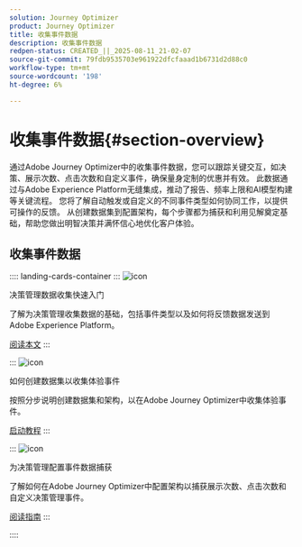 ```yaml
---
solution: Journey Optimizer
product: Journey Optimizer
title: 收集事件数据
description: 收集事件数据
redpen-status: CREATED_||_2025-08-11_21-02-07
source-git-commit: 79fdb9535703e961922dfcfaaad1b6731d2d88c0
workflow-type: tm+mt
source-wordcount: '198'
ht-degree: 6%

---
```



# 收集事件数据{#section-overview}

通过Adobe Journey Optimizer中的收集事件数据，您可以跟踪关键交互，如决策、展示次数、点击次数和自定义事件，确保量身定制的优惠并有效。 此数据通过与Adobe Experience Platform无缝集成，推动了报告、频率上限和AI模型构建等关键流程。 您将了解自动触发或自定义的不同事件类型如何协同工作，以提供可操作的反馈。 从创建数据集到配置架构，每个步骤都为捕获和利用见解奠定基础，帮助您做出明智决策并满怀信心地优化客户体验。

## 收集事件数据

:::: landing-cards-container
:::
![icon](https://cdn.experienceleague.adobe.com/icons/book.svg?lang=zh-Hans)

决策管理数据收集快速入门

了解为决策管理收集数据的基础，包括事件类型以及如何将反馈数据发送到Adobe Experience Platform。

[阅读本文](../using/offers/data-collection/data-collection.md)
:::

:::
![icon](https://cdn.experienceleague.adobe.com/icons/circle-play.svg?lang=zh-Hans)

如何创建数据集以收集体验事件

按照分步说明创建数据集和架构，以在Adobe Journey Optimizer中收集体验事件。

[启动教程](../using/offers/data-collection/create-dataset.md)
:::

:::
![icon](https://cdn.experienceleague.adobe.com/icons/gear.svg?lang=zh-Hans)

为决策管理配置事件数据捕获

了解如何在Adobe Journey Optimizer中配置架构以捕获展示次数、点击次数和自定义决策管理事件。

[阅读指南](../using/offers/data-collection/schema-requirement.md)
:::

::::

